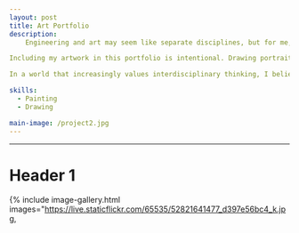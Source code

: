 ```yaml
---
layout: post
title: Art Portfolio
description:  
    Engineering and art may seem like separate disciplines, but for me, they are deeply interconnected. My art portraits reflect how I see the world, with attention to detail, structure, and emotion. Just as engineering solves problems with precision and purpose, art captures complexity and human nuance.

Including my artwork in this portfolio is intentional. Drawing portraits has taught me how to observe closely, think spatially, and approach challenges creatively -- skills that are just as essential in engineering as they are in the studio! 

In a world that increasingly values interdisciplinary thinking, I believe that blending art with engineering leads to more thoughtful, and human focused design. This portfolio represents not just what I can build, but how I think. Creatively, critically, and holistically.

skills: 
  - Painting
  - Drawing

main-image: /project2.jpg
---
```


---
# Header 1 

{% include image-gallery.html images="https://live.staticflickr.com/65535/52821641477_d397e56bc4_k.jpg, 


